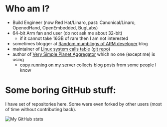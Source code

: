 # Who am I?

* Build Engineer (now Red Hat/Linaro, past: Canonical/Linaro, OpenedHand, OpenEmbedded, BugLabs)
* 64-bit Arm fan and user (do not ask me about 32-bit)
  * if it cannot take 16GB of ram then I am not interested
* sometimes blogger at [Random mumblings of ARM developer](https://marcin.juszkiewicz.com.pl/) blog
* maintainer of [Linux system calls table](https://marcin.juszkiewicz.com.pl/download/tables/syscalls.html) ([git repo](https://github.com/hrw/syscalls-table))
* author of [Very Simple Planet Aggregator](https://github.com/hrw/very-simple-planet-aggregator) which no one (except me) is using
  * [copy running on my server](https://devplanet.one.pl/) collects blog posts from some people I know

# Some boring GitHub stuff:

I have set of repositories here. Some were even forked by other users (most of time without contributing back).

![My GitHub stats](https://github-readme-stats.vercel.app/api?username=hrw&show_icons=true&theme=dark&include_all_commits=true&custom_title=My+GitHub+stats)

